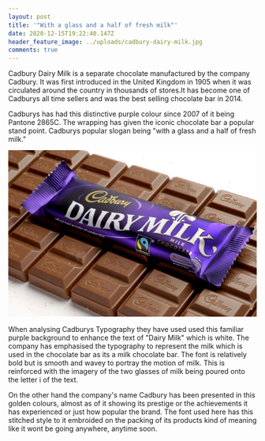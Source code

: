 ```yaml
---
layout: post
title: '"With a glass and a half of fresh milk"'
date: 2020-12-15T19:22:40.147Z
header_feature_image: ../uploads/cadbury-dairy-milk.jpg
comments: true
---
```

Cadbury Dairy Milk is a separate chocolate manufactured by the company Cadbury. It was first introduced in the United Kingdom in 1905 when it was circulated around the country in thousands of stores.It has become one of Cadburys all time sellers and was the best selling chocolate bar in 2014.    



Cadburys has had this distinctive purple colour since 2007 of it being Pantone 2865C. The wrapping has given the iconic chocolate bar a popular stand point. Cadburys popular slogan being "with a glass and a half of fresh milk." 



![](../uploads/chocolate-bar-.jpg)



When analysing Cadburys Typography they have used used this familiar purple background to enhance the text of "Dairy Milk" which is white. The company has emphasised the typography to represent the milk which is used in the chocolate bar as its a milk chocolate bar. The font is relatively bold but is smooth and wavey to portray the motion of milk. This is reinforced with the imagery of the two glasses of milk being poured onto the letter i of the text. 



On the other hand the company's name Cadbury has been presented in this golden colours, almost as of it showing its prestige or the achievements it has experienced or just how popular the brand. The font used here has this stitched style to it embroided on the packing of its products kind of meaning like it wont be going anywhere, anytime soon.